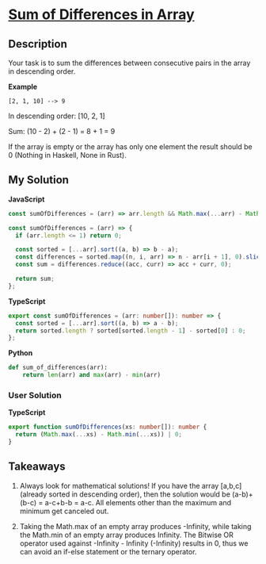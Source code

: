 # [Sum of Differences in Array](https://www.codewars.com/kata/5b73fe9fb3d9776fbf00009e)

## Description

Your task is to sum the differences between consecutive pairs in the array in descending order.

**Example**

```
[2, 1, 10] --> 9
```

In descending order: [10, 2, 1]

Sum: (10 - 2) + (2 - 1) = 8 + 1 = 9

If the array is empty or the array has only one element the result should be 0 (Nothing in Haskell, None in Rust).

## My Solution

**JavaScript**

```js
const sumOfDifferences = (arr) => arr.length && Math.max(...arr) - Math.min(...arr);
```

```js
const sumOfDifferences = (arr) => {
  if (arr.length <= 1) return 0;

  const sorted = [...arr].sort((a, b) => b - a);
  const differences = sorted.map((n, i, arr) => n - arr[i + 1], 0).slice(0, -1);
  const sum = differences.reduce((acc, curr) => acc + curr, 0);

  return sum;
};
```

**TypeScript**

```ts
export const sumOfDifferences = (arr: number[]): number => {
  const sorted = [...arr].sort((a, b) => a - b);
  return sorted.length ? sorted[sorted.length - 1] - sorted[0] : 0;
};
```

**Python**

```py
def sum_of_differences(arr):
    return len(arr) and max(arr) - min(arr)
```

### User Solution

**TypeScript**

```ts
export function sumOfDifferences(xs: number[]): number {
  return (Math.max(...xs) - Math.min(...xs)) | 0;
}
```

## Takeaways

1. Always look for mathematical solutions!
   If you have the array [a,b,c] (already sorted in descending order), then the solution would be (a-b)+(b-c) = a-c+b-b = a-c.
   All elements other than the maximum and minimum get canceled out.

2. Taking the Math.max of an empty array produces -Infinity, while taking the Math.min of an empty array produces Infinity. The Bitwise OR operator used against -Infinity - Infinity (-Infinity) results in 0, thus we can avoid an if-else statement or the ternary operator.
